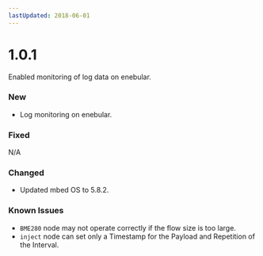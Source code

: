 ```yaml
---
lastUpdated: 2018-06-01
---
```


# 1.0.1

Enabled monitoring of log data on enebular.

### New

* Log monitoring on enebular.

### Fixed

N/A

### Changed

* Updated mbed OS to 5.8.2.

### Known Issues

* `BME280` node may not operate correctly if the flow size is too large.
* `inject` node can set only a Timestamp for the Payload and Repetition of the Interval.
